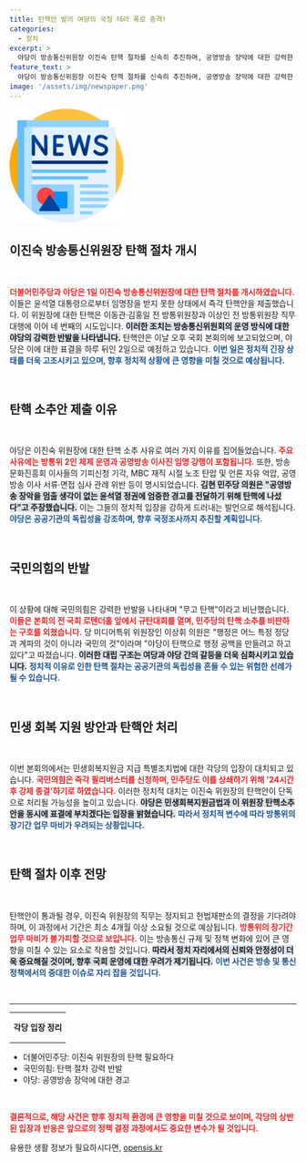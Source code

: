```yaml
---
title: 탄핵안 발의 여당의 국정 테러 폭로 충격!
categories:
  - 정치
excerpt: >
  야당이 방송통신위원장 이진숙 탄핵 절차를 신속히 추진하며, 공영방송 장악에 대한 강력한 반발을 표명하고 있다. 민주당과 5개 야당의 협력으로 탄핵안이 제출되었던 가운데, 국민의힘은 이를 무고 탄핵이라 비난하고 있다. 방통위의 향후 불확실성이 커지는 상황, 그 결말은?
feature_text: >
  야당이 방송통신위원장 이진숙 탄핵 절차를 신속히 추진하며, 공영방송 장악에 대한 강력한 반발을 표명하고 있다. 민주당과 5개 야당의 협력으로 탄핵안이 제출되었던 가운데, 국민의힘은 이를 무고 탄핵이라 비난하고 있다. 방통위의 향후 불확실성이 커지는 상황, 그 결말은?
image: '/assets/img/newspaper.png'
---
```


<p><img src="/assets/img/newspaper.png" alt="kimp 속보" /></p>

<h2 data-ke-size="size26">이진숙 방송통신위원장 탄핵 절차 개시</h2>

<p data-ke-size="size16">&nbsp;</p>

<p><b><span style="color: #ee2323;">더불어민주당과 야당은 1일 이진숙 방송통신위원장에 대한 탄핵 절차를 개시하였습니다.</span></b> 이들은 윤석열 대통령으로부터 임명장을 받지 못한 상태에서 즉각 탄핵안을 제출했습니다. 이 위원장에 대한 탄핵은 이동관·김홍일 전 방통위원장과 이상인 전 방통위원장 직무대행에 이어 네 번째의 시도입니다. <b><span style="background-color: #21538527;">이러한 조치는 방송통신위원회의 운영 방식에 대한 야당의 강력한 반발을 나타냅니다.</span></b> 탄핵안은 이날 오후 국회 본회의에 보고되었으며, 야당은 이에 대한 표결을 하루 뒤인 2일으로 예정하고 있습니다. <b><span style="color: #1a5490;">이번 일은 정치적 긴장 상태를 더욱 고조시키고 있으며, 향후 정치적 상황에 큰 영향을 미칠 것으로 예상됩니다.</span></b></p>

<p data-ke-size="size16">&nbsp;</p>

<h2 data-ke-size="size26">탄핵 소추안 제출 이유</h2>

<p data-ke-size="size16">&nbsp;</p>

<p>야당은 이진숙 위원장에 대한 탄핵 소추 사유로 여러 가지 이유를 집어들었습니다. <b><span style="color: #ee2323;">주요 사유에는 방통위 2인 체제 운영과 공영방송 이사진 임명 강행이 포함됩니다.</span></b> 또한, 방송문화진흥회 이사들의 기피신청 기각, MBC 재직 시절 노조 탄압 및 언론 자유 억압, 공영방송 이사 서류·면접 심사 관례 위반 등이 명시되었습니다. <b><span style="background-color: #21538527;">김현 민주당 의원은 "공영방송 장악을 멈출 생각이 없는 윤석열 정권에 엄중한 경고를 전달하기 위해 탄핵에 나섰다"고 주장했습니다.</span></b> 이는 그들의 정치적 입장을 강하게 드러내는 발언으로 해석됩니다. <b><span style="color: #1a5490;">야당은 공공기관의 독립성을 강조하며, 향후 국정조사까지 추진할 계획입니다.</span></b></p>

<p data-ke-size="size16">&nbsp;</p>

<h2 data-ke-size="size26">국민의힘의 반발</h2>

<p data-ke-size="size16">&nbsp;</p>

<p>이 상황에 대해 국민의힘은 강력한 반발을 나타내며 "무고 탄핵"이라고 비난했습니다. <b><span style="color: #ee2323;">이들은 본회의 전 국회 로텐더홀 앞에서 규탄대회를 열며, 민주당의 탄핵 소추를 비판하는 구호를 외쳤습니다.</span></b> 당 미디어특위 위원장인 이상휘 의원은 "행정은 어느 특정 정당과 계파의 것이 아니라 국민의 것"이라며 "야당이 탄핵으로 행정 공백을 만들려고 하고 있다"고 따졌습니다. <b><span style="background-color: #21538527;">이러한 대립 구조는 여당과 야당 간의 갈등을 더욱 심화시키고 있습니다.</span></b> <b><span style="color: #1a5490;">정치적 이유로 인한 탄핵 절차는 공공기관의 독립성을 흔들 수 있는 위험한 선례가 될 수 있습니다.</span></b></p>

<p data-ke-size="size16">&nbsp;</p>

<h2 data-ke-size="size26">민생 회복 지원 방안과 탄핵안 처리</h2>

<p data-ke-size="size16">&nbsp;</p>

<p>이번 본회의에서는 민생회복지원금 지급 특별조치법에 대한 각당의 입장이 대치되고 있습니다. <b><span style="color: #ee2323;">국민의힘은 즉각 필리버스터를 신청하며, 민주당도 이를 상쇄하기 위해 '24시간 후 강제 종결'하기로 하였습니다.</span></b> 이러한 정치적 대치는 이진숙 위원장의 탄핵안이 단독으로 처리될 가능성을 높이고 있습니다. <b><span style="background-color: #21538527;">야당은 민생회복지원금법과 이 위원장 탄핵소추안을 동시에 표결에 부치겠다는 입장을 밝혔습니다.</span></b> <b><span style="color: #1a5490;">따라서 정치적 변수에 따라 방통위의 장기간 업무 마비가 우려되는 상황입니다.</span></b></p>

<p data-ke-size="size16">&nbsp;</p>

<h2 data-ke-size="size26">탄핵 절차 이후 전망</h2>

<p data-ke-size="size16">&nbsp;</p>

<p>탄핵안이 통과될 경우, 이진숙 위원장의 직무는 정지되고 헌법재판소의 결정을 기다려야 하며, 이 과정에서 기간은 최소 4개월 이상 소요될 것으로 예상됩니다. <b><span style="color: #ee2323;">방통위의 장기간 업무 마비가 불가피할 것으로 보입니다.</span></b> 이는 방송통신 규제 및 정책 변화에 있어 큰 영향을 미칠 수 있는 요소로 작용할 것입니다. <b><span style="background-color: #21538527;">따라서 정치 자리에서의 신뢰와 안정성이 더욱 중요해질 것이며, 향후 국회 운영에 대한 우려가 제기됩니다.</span></b> <b><span style="color: #1a5490;">이번 사건은 방송 및 통신 정책에서의 중대한 이슈로 자리 잡을 것입니다.</span></b></p>

<p data-ke-size="size16">&nbsp;</p>

<hr />

<table style="width: 100%;"><tbody><tr><td style="text-align: center; height: 47px;"><b>각당 입장 정리</b></td></tr></tbody></table>

<ul>
    <li>더불어민주당: 이진숙 위원장의 탄핵 필요하다</li>
    <li>국민의힘: 탄핵 절차 강력 반발</li>
    <li>야당: 공영방송 장악에 대한 경고</li>
</ul>

<p data-ke-size="size16">&nbsp;</p>

<p><b><span style="color: #ee2323;">결론적으로, 해당 사건은 향후 정치적 환경에 큰 영향을 미칠 것으로 보이며, 각당의 상반된 입장과 반응은 앞으로의 정책 결정 과정에서도 중요한 변수가 될 것입니다.</span></b> </p>
유용한 생활 정보가 필요하시다면, <a href="https://opensis.kr" rel="dofollow">opensis.kr</a>


